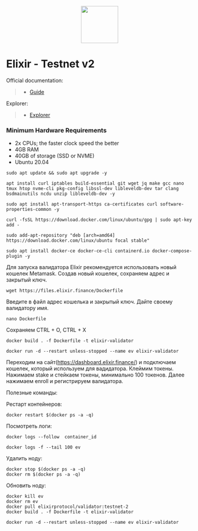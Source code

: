 <p align="center">
  <img height="100" height="auto" src="https://github.com/freshe4qa/elixir/assets/85982863/8e8e8d61-ccac-44b9-832b-2c9c0c200988">
</p>

# Elixir - Testnet v2

Official documentation:
>- [Guide](https://docs.elixir.finance)

Explorer:
>- [Explorer](https://dashboard.elixir.finance)

### Minimum Hardware Requirements
 - 2x CPUs; the faster clock speed the better
 - 4GB RAM
 - 40GB of storage (SSD or NVME)
 - Ubuntu 20.04

```
sudo apt update && sudo apt upgrade -y
```

```
apt install curl iptables build-essential git wget jq make gcc nano tmux htop nvme-cli pkg-config libssl-dev libleveldb-dev tar clang bsdmainutils ncdu unzip libleveldb-dev -y
```
```
sudo apt install apt-transport-https ca-certificates curl software-properties-common -y
```
```
curl -fsSL https://download.docker.com/linux/ubuntu/gpg | sudo apt-key add -
```
```
sudo add-apt-repository "deb [arch=amd64] https://download.docker.com/linux/ubuntu focal stable"
```
```
sudo apt install docker-ce docker-ce-cli containerd.io docker-compose-plugin -y
```

Для запуска валидатора Elixir рекомендуется использовать новый кошелек Metamask.
Создав новый кошелек, сохраняем адрес и закрытый ключ.

```
wget https://files.elixir.finance/Dockerfile
```

Введите в файл адрес кошелька и закрытый ключ. Дайте своему валидатору имя.

```
nano Dockerfile
```

Сохраняем CTRL + O, CTRL + X

```
docker build . -f Dockerfile -t elixir-validator
```
```
docker run -d --restart unless-stopped --name ev elixir-validator
```

Переходим на сайт(https://dashboard.elixir.finance/) и подключаем кошелек, который используем для вадидатора. Клеймим токены. Нажимаем stake и стейкаем токены, минимально 100 токенов. Далее нажимаем enroll и регистрируем валидатора.

Полезные команды:

Рестарт контейнеров:
```
docker restart $(docker ps -a -q)
```
Посмотреть логи:
```
docker logs --follow  container_id

docker logs -f --tail 100 ev
```
Удалить ноду:
```
docker stop $(docker ps -a -q)
docker rm $(docker ps -a -q)
```

Обновить ноду:
```
docker kill ev
docker rm ev
docker pull elixirprotocol/validator:testnet-2
docker build . -f Dockerfile -t elixir-validator
```

```
docker run -d --restart unless-stopped --name ev elixir-validator
```

